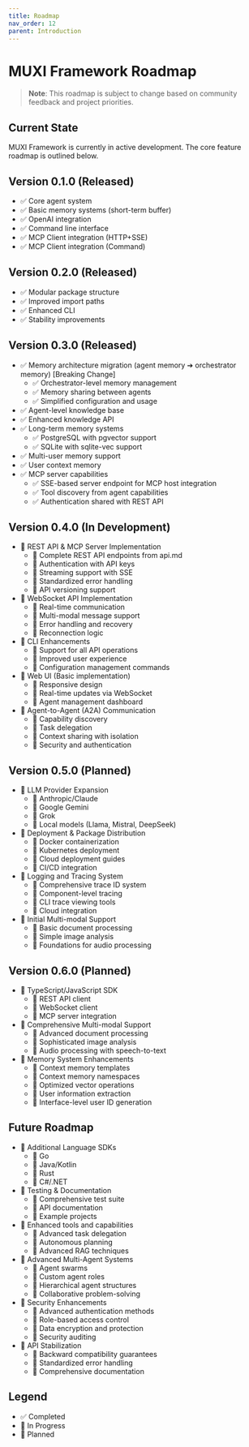 ```yaml
---
title: Roadmap
nav_order: 12
parent: Introduction
---
```


# MUXI Framework Roadmap

> **Note**: This roadmap is subject to change based on community feedback and project priorities.

## Current State

MUXI Framework is currently in active development. The core feature roadmap is outlined below.

## Version 0.1.0 (Released)

- ✅ Core agent system
- ✅ Basic memory systems (short-term buffer)
- ✅ OpenAI integration
- ✅ Command line interface
- ✅ MCP Client integration (HTTP+SSE)
- ✅ MCP Client integration (Command)

## Version 0.2.0 (Released)

- ✅ Modular package structure
- ✅ Improved import paths
- ✅ Enhanced CLI
- ✅ Stability improvements

## Version 0.3.0 (Released)

- ✅ Memory architecture migration (agent memory ➔ orchestrator memory) [Breaking Change]
  - ✅ Orchestrator-level memory management
  - ✅ Memory sharing between agents
  - ✅ Simplified configuration and usage
- ✅ Agent-level knowledge base
- ✅ Enhanced knowledge API
- ✅ Long-term memory systems
  - ✅ PostgreSQL with pgvector support
  - ✅ SQLite with sqlite-vec support
- ✅ Multi-user memory support
- ✅ User context memory
- ✅ MCP server capabilities
  - ✅ SSE-based server endpoint for MCP host integration
  - ✅ Tool discovery from agent capabilities
  - ✅ Authentication shared with REST API

## Version 0.4.0 (In Development)

- 🔄 REST API & MCP Server Implementation
  - 🔄 Complete REST API endpoints from api.md
  - 🔄 Authentication with API keys
  - 🔄 Streaming support with SSE
  - 🔄 Standardized error handling
  - 🔄 API versioning support
- 🔄 WebSocket API Implementation
  - 🔄 Real-time communication
  - 🔄 Multi-modal message support
  - 🔄 Error handling and recovery
  - 🔄 Reconnection logic
- 🔄 CLI Enhancements
  - 🔄 Support for all API operations
  - 🔄 Improved user experience
  - 🔄 Configuration management commands
- 🔄 Web UI (Basic implementation)
  - 🔄 Responsive design
  - 🔄 Real-time updates via WebSocket
  - 🔄 Agent management dashboard
- 🔄 Agent-to-Agent (A2A) Communication
  - 🔄 Capability discovery
  - 🔄 Task delegation
  - 🔄 Context sharing with isolation
  - 🔄 Security and authentication

## Version 0.5.0 (Planned)

- 📅 LLM Provider Expansion
  - 📅 Anthropic/Claude
  - 📅 Google Gemini
  - 📅 Grok
  - 📅 Local models (Llama, Mistral, DeepSeek)
- 📅 Deployment & Package Distribution
  - 📅 Docker containerization
  - 📅 Kubernetes deployment
  - 📅 Cloud deployment guides
  - 📅 CI/CD integration
- 📅 Logging and Tracing System
  - 📅 Comprehensive trace ID system
  - 📅 Component-level tracing
  - 📅 CLI trace viewing tools
  - 📅 Cloud integration
- 📅 Initial Multi-modal Support
  - 📅 Basic document processing
  - 📅 Simple image analysis
  - 📅 Foundations for audio processing

## Version 0.6.0 (Planned)

- 📅 TypeScript/JavaScript SDK
  - 📅 REST API client
  - 📅 WebSocket client
  - 📅 MCP server integration
- 📅 Comprehensive Multi-modal Support
  - 📅 Advanced document processing
  - 📅 Sophisticated image analysis
  - 📅 Audio processing with speech-to-text
- 📅 Memory System Enhancements
  - 📅 Context memory templates
  - 📅 Context memory namespaces
  - 📅 Optimized vector operations
  - 📅 User information extraction
  - 📅 Interface-level user ID generation

## Future Roadmap

- 📅 Additional Language SDKs
  - 📅 Go
  - 📅 Java/Kotlin
  - 📅 Rust
  - 📅 C#/.NET
- 📅 Testing & Documentation
  - 📅 Comprehensive test suite
  - 📅 API documentation
  - 📅 Example projects
- 📅 Enhanced tools and capabilities
  - 📅 Advanced task delegation
  - 📅 Autonomous planning
  - 📅 Advanced RAG techniques
- 📅 Advanced Multi-Agent Systems
  - 📅 Agent swarms
  - 📅 Custom agent roles
  - 📅 Hierarchical agent structures
  - 📅 Collaborative problem-solving
- 📅 Security Enhancements
  - 📅 Advanced authentication methods
  - 📅 Role-based access control
  - 📅 Data encryption and protection
  - 📅 Security auditing
- 📅 API Stabilization
  - 📅 Backward compatibility guarantees
  - 📅 Standardized error handling
  - 📅 Comprehensive documentation

## Legend

- ✅ Completed
- 🔄 In Progress
- 📅 Planned
